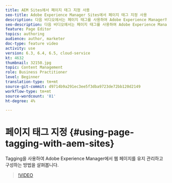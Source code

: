 ```yaml
---
title: AEM Sites에서 페이지 태그 지정 사용
seo-title: Adobe Experience Manager Sites에서 페이지 태그 지정 사용
description: 다음 비디오에서는 페이지 태그를 사용하여 Adobe Experience Manager의 웹 사이트 내에서 컨텐츠를 빠르고 쉽게 분류하는 방법을 설명합니다.
seo-description: 다음 비디오에서는 페이지 태그를 사용하여 Adobe Experience Manager의 웹 사이트 내에서 컨텐츠를 빠르고 쉽게 분류하는 방법을 설명합니다.
feature: Page Editor
topics: authoring
audience: author, marketer
doc-type: feature video
activity: use
version: 6.3, 6.4, 6.5, cloud-service
kt: 4632
thumbnail: 32150.jpg
topic: Content Management
role: Business Practitioner
level: Beginner
translation-type: tm+mt
source-git-commit: d9714b9a291ec3ee5f3dba9723de72bb120d2149
workflow-type: tm+mt
source-wordcount: '81'
ht-degree: 4%

---
```



# 페이지 태그 지정 {#using-page-tagging-with-aem-sites}

Tagging을 사용하여 Adobe Experience Manager에서 웹 페이지를 유지 관리하고 구성하는 방법을 살펴봅니다.

>[!VIDEO](https://video.tv.adobe.com/v/32150?quality=12&learn=on)
